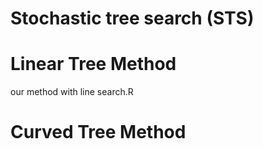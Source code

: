 # Stochastic tree search (STS)

# Linear Tree Method
our method with line search.R

# Curved Tree Method

